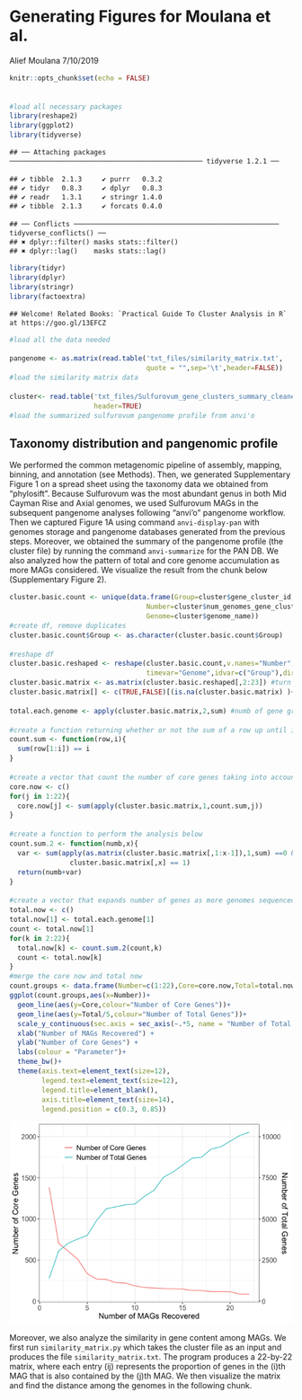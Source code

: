 Generating Figures for Moulana et al.
================
Alief Moulana
7/10/2019

``` r
knitr::opts_chunk$set(echo = FALSE)


#load all necessary packages
library(reshape2)
library(ggplot2)
library(tidyverse)
```

    ## ── Attaching packages ──────────────────────────────────────────────── tidyverse 1.2.1 ──

    ## ✔ tibble  2.1.3     ✔ purrr   0.3.2
    ## ✔ tidyr   0.8.3     ✔ dplyr   0.8.3
    ## ✔ readr   1.3.1     ✔ stringr 1.4.0
    ## ✔ tibble  2.1.3     ✔ forcats 0.4.0

    ## ── Conflicts ─────────────────────────────────────────────────── tidyverse_conflicts() ──
    ## ✖ dplyr::filter() masks stats::filter()
    ## ✖ dplyr::lag()    masks stats::lag()

``` r
library(tidyr)
library(dplyr)
library(stringr)
library(factoextra)
```

    ## Welcome! Related Books: `Practical Guide To Cluster Analysis in R` at https://goo.gl/13EFCZ

``` r
#load all the data needed

pangenome <- as.matrix(read.table('txt_files/similarity_matrix.txt', 
                                  quote = "",sep='\t',header=FALSE)) 
#load the similarity matrix data

cluster<- read.table('txt_files/Sulfurovum_gene_clusters_summary_cleaned.txt',sep='\t',quote="",
                     header=TRUE) 
#load the summarized sulfurovum pangenome profile from anvi'o
```

## Taxonomy distribution and pangenomic profile

We performed the common metagenomic pipeline of assembly, mapping,
binning, and annotation (see Methods). Then, we generated Supplementary
Figure 1 on a spread sheet using the taxonomy data we obtained from
“phylosift”. Because Sulfurovum was the most abundant genus in both
Mid Cayman Rise and Axial genomes, we used Sulfurovum MAGs in the
subsequent pangenome analyses following “anvi’o” pangenome workflow.
Then we captured Figure 1A using command `anvi-display-pan` with genomes
storage and pangenome databases generated from the previous steps.
Moreover, we obtained the summary of the pangenome profile (the cluster
file) by running the command `anvi-summarize` for the PAN DB. We also
analyzed how the pattern of total and core genome accumulation as more
MAGs considered. We visualize the result from the chunk below
(Supplementary Figure 2).

``` r
cluster.basic.count <- unique(data.frame(Group=cluster$gene_cluster_id,
                                  Number=cluster$num_genomes_gene_cluster_has_hits,
                                  Genome=cluster$genome_name)) 
#create df, remove duplicates
cluster.basic.count$Group <- as.character(cluster.basic.count$Group)

#reshape df
cluster.basic.reshaped <- reshape(cluster.basic.count,v.names="Number",
                                  timevar="Genome",idvar=c("Group"),direction="wide")
cluster.basic.matrix <- as.matrix(cluster.basic.reshaped[,2:23]) #turn into matrix
cluster.basic.matrix[] <- c(TRUE,FALSE)[(is.na(cluster.basic.matrix) )+ 1] #binary

total.each.genome <- apply(cluster.basic.matrix,2,sum) #numb of gene groups per genome

#create a function returning whether or not the sum of a row up until i equals i
count.sum <- function(row,i){
  sum(row[1:i]) == i
}

#create a vector that count the number of core genes taking into account i genomes
core.now <- c()
for(j in 1:22){
  core.now[j] <- sum(apply(cluster.basic.matrix,1,count.sum,j))
}

#create a function to perform the analysis below
count.sum.2 <- function(numb,x){
  var <- sum(apply(as.matrix(cluster.basic.matrix[,1:x-1]),1,sum) ==0 & 
               cluster.basic.matrix[,x] == 1)
  return(numb+var)
}

#create a vector that expands number of genes as more genomes sequenced
total.now <- c()
total.now[1] <- total.each.genome[1]
count <- total.now[1]
for(k in 2:22){
  total.now[k] <- count.sum.2(count,k)
  count <- total.now[k]
}
#merge the core now and total now
count.groups <- data.frame(Number=c(1:22),Core=core.now,Total=total.now)
ggplot(count.groups,aes(x=Number))+
  geom_line(aes(y=Core,colour="Number of Core Genes"))+
  geom_line(aes(y=Total/5,colour="Number of Total Genes"))+
  scale_y_continuous(sec.axis = sec_axis(~.*5, name = "Number of Total Genes"))+
  xlab("Number of MAGs Recovered") +
  ylab("Number of Core Genes") +
  labs(colour = "Parameter")+
  theme_bw()+
  theme(axis.text=element_text(size=12),
        legend.text=element_text(size=12),
        legend.title=element_blank(),
        axis.title=element_text(size=14),
        legend.position = c(0.3, 0.85))
```

![](pangenome-selection_files/figure-gfm/pangenome.count-1.png)<!-- -->

Moreover, we also analyze the similarity in gene content among MAGs. We
first run `similarity_matrix.py` which takes the cluster file as an
input and produces the file `similarity_matrix.txt`. The program
produces a 22-by-22 matrix, where each entry \(ij\) represents the
proportion of genes in the \(i\)th MAG that is also contained by the
\(j\)th MAG. We then visualize the matrix and find the distance among
the genomes in the following chunk.
